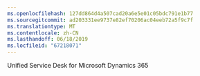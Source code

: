 ```yaml
---
ms.openlocfilehash: 127dd864d4a507cad20a6e5e01c05bdc791e1b77
ms.sourcegitcommit: ad203331ee9737e82ef70206ac04eeb72a5f9c7f
ms.translationtype: MT
ms.contentlocale: zh-CN
ms.lasthandoff: 06/18/2019
ms.locfileid: "67218071"
---
```

Unified Service Desk for Microsoft Dynamics 365